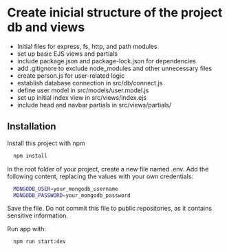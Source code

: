 


# Create inicial structure of the project db and views
- Initial files for express, fs, http, and path modules
- set up basic EJS views and partials
- include package.json and package-lock.json for dependencies
- add .gitignore to exclude node_modules and other unnecessary files
- create person.js for user-related logic
- establish database connection in src/db/connect.js
- define user model in src/models/user.model.js
- set up initial index view in src/views/index.ejs
- include head and navbar partials in src/views/partials/


## Installation

Install this project with npm

```bash
  npm install
```

In the root folder of your project, create a new file named .env.
Add the following content, replacing the values with your own credentials:
```bash
  MONGODB_USER=your_mongodb_username
  MONGODB_PASSWORD=your_mongodb_password
```
Save the file.
Do not commit this file to public repositories, as it contains sensitive information.

Run app with:
```bash
  npm run start:dev
```
    


